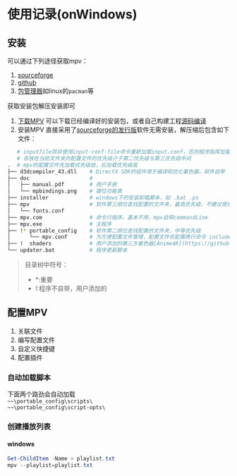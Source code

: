 # 使用记录(onWindows)
## 安装
可以通过下列途径获取mpv：
1. [sourceforge](https://sourceforge.net/projects/mpv-player-windows/files/)
2. [github](https://github.com/shinchiro/mpv-winbuild-cmake/releases)
3. [包管理器]()如linux的`pacman`等

获取安装包解压安装即可
1. [下载MPV](https://mpv.io/installation/) 可以下载已经编译好的安装包，或者自己构建工程[源码编译](https://github.com/mpv-player/mpv)
2. 安装MPV 直接采用了[sourceforge的发行版](https://sourceforge.net/projects/mpv-player-windows/files/)软件无需安装，解压缩后包含如下文件：  
```bash
   # inputfile除非使用input-conf-file命令重新加载input.conf，否则程序指挥加载最高优先级的input.conf
   # 存放在当前文件夹的配置文件的优先级介于第二优先级与第三优先级中间
.  # mpv的配置文件先加载优先级低，后加载优先级高
├── d3dcompiler_43.dll    # DirectX SDK的组件用于编译和优化着色器，软件自带
├── doc                   # 
│   ├── manual.pdf        # 用户手册
│   └── mpbindings.png    # 键位功能表
├── installer             # windows下的安装卸载脚本，如 .bat .ps
├── mpv                   # 软件第三顺位查找配置的文件夹，最高优先级，不建议使用，未来可能会被移除
│   └── fonts.conf
├── mpv.com               # 命令行程序，基本不用，mpv自带commandLine
├── mpv.exe               # 主程序
├── !* portable_config    # 软件第二顺位查找配置的文件夹，中等优先级
│      └── mpv.conf       # 为方便配置文件管理，配置文件仅配置两行命令 include=pathToConfigfile;input-conf=pathToInputconf
├── !  shaders            # 用户添加的第三方着色器[Anime4K](https://github.com/bloc97/Anime4K)
└── updater.bat           # 程序更新脚本
```
> 目录树中符号：  
> -  *:重要 
> -  !:程序不自带，用户添加的
## 配置MPV
1. 关联文件
2. 编写配置文件
3. 自定义快捷键
4. 配置插件
### 自动加载脚本
下面两个路劲会自动加载  
`~~\portable_config\scripts\`  
`~~\portable_config\script-opts\`  
### 创建播放列表
#### windows
```powershell
Get-ChildItem -Name > playlist.txt
mpv --playlist=playlist.txt
```
